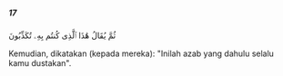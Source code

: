##### 17

<span class="ayah">ثُمَّ يُقَالُ هَٰذَا ٱلَّذِى كُنتُم بِهِۦ تُكَذِّبُونَ</span>

<span class="ayah_translation">Kemudian, dikatakan (kepada mereka): "Inilah azab yang dahulu selalu kamu dustakan".</span>
